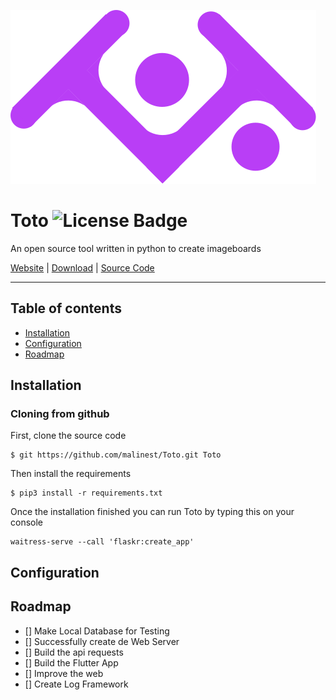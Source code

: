 ![Toto logo](Logo1.1.svg)

# Toto ![License Badge](https://img.shields.io/badge/license-GPL%203.0-blue)

An open source tool written in python to create imageboards

[Website](https://github.com/malinest/Toto) | [Download](https://github.com/malinest/Toto/releases) | [Source Code](https://github.com/malinest/Toto)

---

## Table of contents

- [Installation](#installation)
- [Configuration](#configuration)
- [Roadmap](#roadmap)

## Installation

### Cloning from github

First, clone the source code
	
	$ git https://github.com/malinest/Toto.git Toto

Then install the requirements

    $ pip3 install -r requirements.txt

Once the installation finished you can run Toto by typing this on your console

	waitress-serve --call 'flaskr:create_app'

## Configuration

## Roadmap
- [] Make Local Database for Testing 
- [] Successfully create de Web Server
- [] Build the api requests
- [] Build the Flutter App
- [] Improve the web
- [] Create Log Framework
